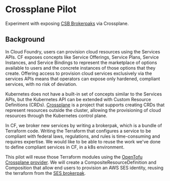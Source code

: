 # Crossplane Pilot

Experiment with exposing [CSB Brokerpaks](https://github.com/cloud-gov/csb/tree/main/brokerpaks/aws-ses) via Crossplane.

## Background

In Cloud Foundry, users can provision cloud resources using the Services APIs. CF exposes concepts like Service Offerings, Service Plans, Service Instances, and Service Bindings to represent the marketplace of options available to users and the concrete instances of those options that they create. Offering access to provision cloud services exclusively via the services APIs means that operators can expose only hardened, compliant services, with no risk of deviation.

Kubernetes does not have a built-in set of concepts similar to the Services APIs, but the Kubernetes API can be extended with Custom Resource Definitions (CRDs). [Crossplane](https://www.crossplane.io/) is a project that supports creating CRDs that represent resources outside the cluster, allowing the provisioning of cloud resources through the Kubernetes control plane.

In CF, we broker new services by writing a brokerpak, which is a bundle of Terraform code. Writing the Terraform that configures a service to be compliant with federal laws, regulations, and rules is time-consuming and requires expertise. We would like to be able to reuse the work we've done to define compliant services in CF, in a k8s environment.

This pilot will reuse those Terraform modules using the [OpenTofu Crossplane provider](https://marketplace.upbound.io/providers/upbound/provider-opentofu/v0.2.5/docs). We will create a CompositeResourceDefinition and Composition that allow end users to provision an AWS SES identity, reusing the terraform from the [SES brokerpak](https://github.com/cloud-gov/csb/tree/main/brokerpaks/aws-ses).
